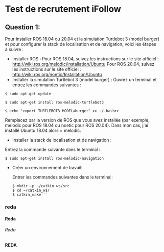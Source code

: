 # Test de recrutement iFollow
## Question 1:
Pour installer ROS 18.04 ou 20.04 et la simulation Turtlebot 3 (model burger) et pour configurer la stack de localisation et de navigation, voici les étapes à suivre :

* Installer ROS : 
Pour ROS 18.04, suivez les instructions sur le site officiel : http://wiki.ros.org/melodic/Installation/Ubuntu
Pour ROS 20.04, suivez les instructions sur le site officiel : http://wiki.ros.org/noetic/Installation/Ubuntu
* Installer la simulation Turtlebot 3 (model burger) :
Ouvrez un terminal et entrez les commandes suivantes :

```$ sudo apt-get update```

```$ sudo apt-get install ros-melodic-turtlebot3```

```$ echo "export TURTLEBOT3_MODEL=burger" >> ~/.bashrc```

Remplacez <distro> par la version de ROS que vous avez installée (par exemple, melodic pour ROS 18.04 ou noetic pour ROS 20.04). Dans mon cas, j'ai installé Ubuntu 18.04 alors <distro> = melodic.
  
* Installer la stack de localisation et de navigation :

Entrez la commande suivante dans le terminal :  
  
  ```$ sudo apt-get install ros-melodic-navigation``` 
  
* Créer un environnement de travail:
  
  Entrer les commandes suivantes dans le terminal:
  
  ``` 
  $ mkdir -p ~/catkin_ws/src
  $ cd ~/catkin_ws/
  $ catkin_make``` 

### reda

#### Reda

###### Reda   

**REDA**
